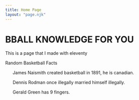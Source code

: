 ```yaml
---
title: Home Page
layout: "page.njk"
---
```


# BBALL KNOWLEDGE FOR YOU

This is a page that I made with eleventy

<div class="fax">
Random Basketball Facts

<ul>James Naismith created basketball in 1891, he is canadian.</ul>
<ul>Dennis Rodman once illegally married himself illegally.</ul>
<ul>Gerald Green has 9 fingers.</ul>
<div>